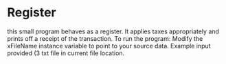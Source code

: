 # Register

this small program behaves as a register. It applies taxes appropriately and prints off a receipt of the transaction. 
To run the program: Modify the xFileName instance variable to point to your source data. Example input provided (3 txt file in current file location.
